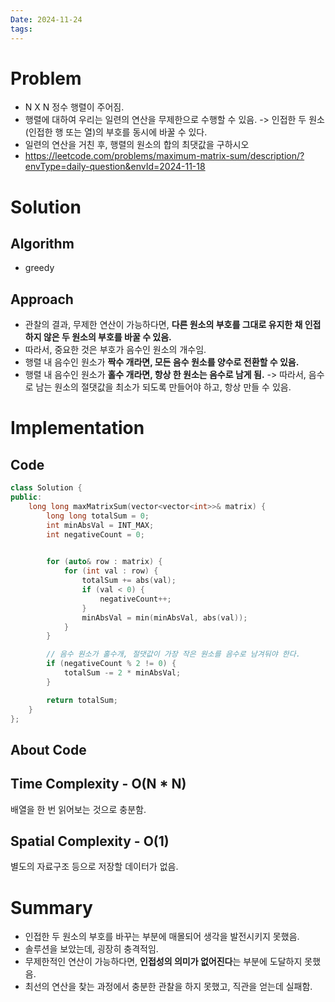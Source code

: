 ```yaml
---
Date: 2024-11-24
tags:
---
```

# Problem
- N X N 정수 행렬이 주어짐.
- 행렬에 대하여 우리는 일련의 연산을 무제한으로 수행할 수 있음.
	-> 인접한 두 원소(인접한 행 또는 열)의 부호를 동시에 바꿀 수 있다.
- 일련의 연산을 거친 후, 행렬의 원소의 합의 최댓값을 구하시오
- https://leetcode.com/problems/maximum-matrix-sum/description/?envType=daily-question&envId=2024-11-18
# Solution

## Algorithm
- greedy
## Approach
- 관찰의 결과, 무제한 연산이 가능하다면, **다른 원소의 부호를 그대로 유지한 채 인접하지 않은 두 원소의 부호를 바꿀 수 있음.**
- 따라서, 중요한 것은 부호가 음수인 원소의 개수임. 
- 행렬 내 음수인 원소가 **짝수 개라면, 모든 음수 원소를 양수로 전환할 수 있음.**
- 행렬 내 음수인 원소가 **홀수 개라면, 항상 한 원소는 음수로 남게 됨.**
	-> 따라서, 음수로 남는 원소의 절댓값을 최소가 되도록 만들어야 하고, 항상 만들 수 있음.
# Implementation

## Code

``` C++
class Solution {
public:
    long long maxMatrixSum(vector<vector<int>>& matrix) {
        long long totalSum = 0;
        int minAbsVal = INT_MAX;
        int negativeCount = 0;

		
        for (auto& row : matrix) {
            for (int val : row) {
                totalSum += abs(val);
                if (val < 0) {
                    negativeCount++;
                }
                minAbsVal = min(minAbsVal, abs(val));
            }
        }

		// 음수 원소가 홀수개, 절댓값이 가장 작은 원소를 음수로 남겨둬야 한다.
        if (negativeCount % 2 != 0) {
            totalSum -= 2 * minAbsVal;
        }

        return totalSum;
    }
};
```

## About Code

## Time Complexity - O(N * N)
배열을 한 번 읽어보는 것으로 충분함.
## Spatial Complexity - O(1)
별도의 자료구조 등으로 저장할 데이터가 없음.
# Summary
- 인접한 두 원소의 부호를 바꾸는 부분에 매몰되어 생각을 발전시키지 못했음.
- 솔루션을 보았는데, 굉장히 충격적임.
- 무제한적인 연산이 가능하다면, **인접성의 의미가 없어진다**는 부분에 도달하지 못했음.
- 최선의 연산을 찾는 과정에서 충분한 관찰을 하지 못했고, 직관을 얻는데 실패함.